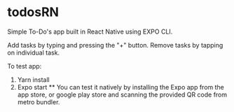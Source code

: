 # todosRN

Simple To-Do's app built in React Native using EXPO CLI.

Add tasks by typing and pressing the "+" button.
Remove tasks by tapping on individual task.


To test app:

1) Yarn install
2) Expo start 
** You can test it natively by installing the Expo app from the app store, or google play store and scanning the provided QR code from metro bundler.

